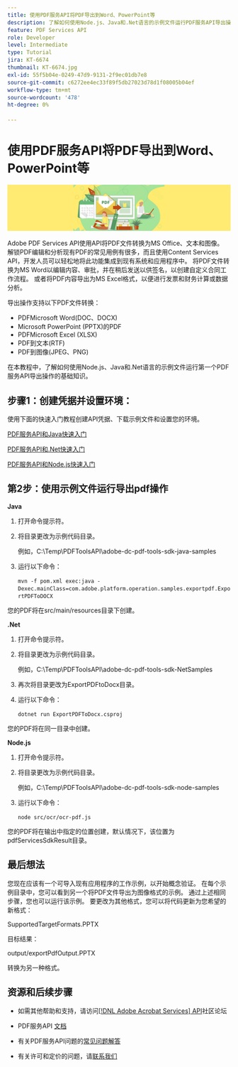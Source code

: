 ```yaml
---
title: 使用PDF服务API将PDF导出到Word、PowerPoint等
description: 了解如何使用Node.js、Java和.Net语言的示例文件运行PDF服务API导出操作
feature: PDF Services API
role: Developer
level: Intermediate
type: Tutorial
jira: KT-6674
thumbnail: KT-6674.jpg
exl-id: 55f5b04e-0249-47d9-9131-2f9ec01db7e8
source-git-commit: c6272ee4ec33f89f5db27023d78d1f08005b04ef
workflow-type: tm+mt
source-wordcount: '478'
ht-degree: 0%

---
```


# 使用PDF服务API将PDF导出到Word、PowerPoint等

![创建PDF主图](assets/ExportPDF_hero.jpg)

Adobe PDF Services API使用API将PDF文件转换为MS Office、文本和图像。 解锁PDF编辑和分析现有PDF的常见用例有很多，而且使用Content Services API，开发人员可以轻松地将此功能集成到现有系统和应用程序中。 将PDF文件转换为MS Word以编辑内容、审批，并在稍后发送以供签名，以创建自定义合同工作流程。 或者将PDF内容导出为MS Excel格式，以便进行发票和财务计算或数据分析。

导出操作支持以下PDF文件转换：

* PDFMicrosoft Word(DOC、DOCX)
* Microsoft PowerPoint (PPTX)的PDF
* PDFMicrosoft Excel (XLSX)
* PDF到文本(RTF)
* PDF到图像(JPEG、PNG)

在本教程中，了解如何使用Node.js、Java和.Net语言的示例文件运行第一个PDF服务API导出操作的基础知识。

## 步骤1：创建凭据并设置环境：

使用下面的快速入门教程创建API凭据、下载示例文件和设置您的环境。

[PDF服务API和Java快速入门](gettingstartedjava.md)

[PDF服务API和.Net快速入门](gettingstartednet.md)

[PDF服务API和Node.js快速入门](createpdffromhtml.md)

## 第2步：使用示例文件运行导出pdf操作

**Java**

1. 打开命令提示符。

1. 将目录更改为示例代码目录。

   例如，C:\Temp\PDFToolsAPI\adobe-dc-pdf-tools-sdk-java-samples

1. 运行以下命令：

   `mvn -f pom.xml exec:java -Dexec.mainClass=com.adobe.platform.operation.samples.exportpdf.ExportPDFToDOCX`

您的PDF将在src/main/resources目录下创建。

**.Net**

1. 打开命令提示符。

1. 将目录更改为示例代码目录。

   例如，C:\Temp\PDFToolsAPI\adobe-dc-pdf-tools-sdk-NetSamples

1. 再次将目录更改为ExportPDFtoDocx目录。

1. 运行以下命令：

   `dotnet run ExportPDFToDocx.csproj`

您的PDF将在同一目录中创建。

**Node.js**

1. 打开命令提示符。

1. 将目录更改为示例代码目录。

   例如，C:\Temp\PDFToolsAPI\adobe-dc-pdf-tools-sdk-node-samples

1. 运行以下命令：

   `node src/ocr/ocr-pdf.js`

您的PDF将在输出中指定的位置创建，默认情况下，该位置为pdfServicesSdkResult目录。

## 最后想法

您现在应该有一个可导入现有应用程序的工作示例，以开始概念验证。 在每个示例目录中，您可以看到另一个将PDF文件导出为图像格式的示例。 通过上述相同步骤，您也可以运行该示例。 要更改为其他格式，您可以将代码更新为您希望的新格式：

SupportedTargetFormats.PPTX

目标结果：

output/exportPdfOutput.PPTX

转换为另一种格式。

## 资源和后续步骤

* 如需其他帮助和支持，请访问[[!DNL Adobe Acrobat Services] API](https://community.adobe.com/t5/document-cloud-sdk/bd-p/Document-Cloud-SDK?page=1&sort=latest_replies&filter=all)社区论坛

* PDF服务API [文档](https://www.adobe.com/go/pdftoolsapi_doc)

* 有关PDF服务API问题的[常见问题解答](https://community.adobe.com/t5/contentarchivals/contentarchivedpage/message-uid/10726197)

* 有关许可和定价的问题，请[联系我们](https://www.adobe.com/go/pdftoolsapi_requestform)
